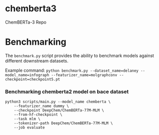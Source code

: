 # chemberta3
ChemBERTa-3 Repo


# Benchmarking
The `benchmark.py` script provides the ability to benchmark models against different downstream datasets.

Example command:
```python benchmark.py --dataset_name=delaney --model_name=infograph --featurizer_name=molgraphconv --checkpoint=checkpoint5.pt```

### Benchmarking chemberta2 model on bace dataset

```
python3 scripts/main.py --model_name chemberta \
    --featurizer_name dummy \
    --checkpoint DeepChem/ChemBERTa-77M-MLM \
    --from-hf-checkpoint \
    --task mlm \
    --tokenizer-path DeepChem/ChemBERTa-77M-MLM \
    --job evaluate
```

